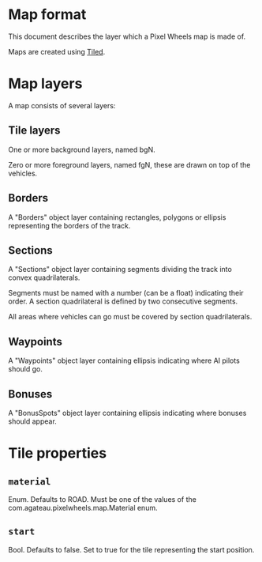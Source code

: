 # Map format

This document describes the layer which a Pixel Wheels map is made of.

Maps are created using [Tiled](http://mapeditor.org).

# Map layers

A map consists of several layers:

## Tile layers

One or more background layers, named bgN.

Zero or more foreground layers, named fgN, these are drawn on top of the vehicles.

## Borders

A "Borders" object layer containing rectangles, polygons or ellipsis representing the borders of the track.

## Sections

A "Sections" object layer containing segments dividing the track into convex quadrilaterals.

Segments must be named with a number (can be a float) indicating their order. A section quadrilateral is defined by two consecutive segments.

All areas where vehicles can go must be covered by section quadrilaterals.

## Waypoints

A "Waypoints" object layer containing ellipsis indicating where AI pilots should go.

## Bonuses

A "BonusSpots" object layer containing ellipsis indicating where bonuses should appear.

# Tile properties

## `material`

Enum. Defaults to ROAD. Must be one of the values of the com.agateau.pixelwheels.map.Material enum.

## `start`

Bool. Defaults to false. Set to true for the tile representing the start position.
